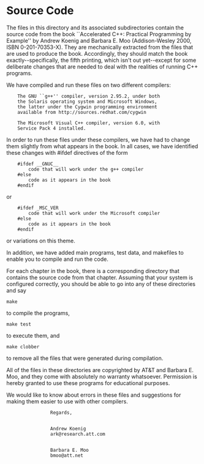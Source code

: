 # Source Code

The files in this directory and its associated subdirectories contain
the source code from the book ``Accelerated C++: Practical Programming
by Example'' by Andrew Koenig and Barbara E. Moo (Addison-Wesley 2000,
ISBN 0-201-70353-X).  They are mechanically extracted from the files
that are used to produce the book.  Accordingly, they should match the
book exactly--specifically, the fifth printing, which isn't out
yet--except for some deliberate changes that are needed to deal with
the realities of running C++ programs.

We have compiled and run these files on two different compilers:
```
	The GNU ``g++'' compiler, version 2.95.2, under both
	the Solaris operating system and Microsoft Windows,
	the latter under the Cygwin programming environment
	available from http://sources.redhat.com/cygwin

	The Microsoft Visual C++ compiler, version 6.0, with
	Service Pack 4 installed.
```
In order to run these files under these compilers, we have had to
change them slightly from what appears in the book.  In all cases, we
have identified these changes with #ifdef directives of the form
```
	#ifdef __GNUC__
		code that will work under the g++ compiler
	#else
		code as it appears in the book
	#endif
```
or
```
	#ifdef _MSC_VER
		code that will work under the Microsoft compiler
	#else
		code as it appears in the book
	#endif
```
or variations on this theme.

In addition, we have added main programs, test data, and makefiles to
enable you to compile and run the code.

For each chapter in the book, there is a corresponding directory that
contains the source code from that chapter.  Assuming that your
system is configured correctly, you should be able to go into any of
these directories and say

```shell
make
```

to compile the programs,
```shell
make test
```
to execute them, and

```shell
make clobber
```

to remove all the files that were generated during compilation.



All of the files in these directories are copyrighted by AT&T and
Barbara E. Moo, and they come with absolutely no warranty whatsoever.
Permission is hereby granted to use these programs for educational
purposes.

We would like to know about errors in these files and suggestions for
making them easier to use with other compilers.

					Regards,


					Andrew Koenig
					ark@research.att.com


					Barbara E. Moo
					bmoo@att.net
